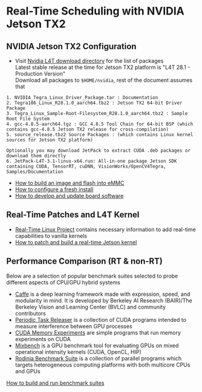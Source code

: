# Real-Time Scheduling with NVIDIA Jetson TX2

## NVIDIA Jetson TX2 Configuration
* Visit [Nvidia L4T download directory](https://developer.nvidia.com/embedded/linux-tegra) for the list of packages  
Latest stable release at the time for Jetson TX2 platform is "L4T 28.1 - Production Version"  
Download all packages to `$HOME/nvidia`, rest of the document assumes that
```
1. NVIDIA_Tegra_Linux_Driver_Package.tar : Documentation
2. Tegra186_Linux_R28.1.0_aarch64.tbz2 : Jetson TX2 64-bit Driver Package
3. Tegra_Linux_Sample-Root-Filesystem_R28.1.0_aarch64.tbz2 : Sample Root File System
4. gcc-4.8.5-aarch64.tgz : GCC 4.8.5 Tool Chain for 64-bit BSP (which contains gcc-4.8.5 Jetson TX2 release for cross-compilation)
5. source_release.tbz2 Source Packages : (which contains Linux kernel sources for Jetson TX2 platform)

Optionally you may download JetPack to extract CUDA .deb packages or download them directly
6. JetPack-L4T-3.1-linux-x64.run: All-in-one package Jetson SDK containing CUDA, TensorRT, cuDNN, VisionWorks/OpenCV4Tegra, Samples/Documentation
```

* [How to build an image and flash into eMMC](docs/README.00-flashing.md)
* [How to configure a fresh install](docs/README.01-configure.md)
* [How to develop and update board software](docs/README.02-development.md)

## Real-Time Patches and L4T Kernel
* [Real-Time Linux Project](https://rt.wiki.kernel.org/index.php/Main_Page) contains necessary information to add real-time capabilities to vanilla kernels  
* [How to patch and build a real-time Jetson kernel](docs/README.03-realtime.md)

## Performance Comparison (RT & non-RT)
Below are a selection of popular benchmark suites selected to probe different aspects of CPU/GPU hybrid systems
* [Caffe](https://github.com/kozyilmaz/nvidia-jetson-rt/blob/master/docs/README.04-benchmarks.md#caffe) is a deep learning framework made with expression, speed, and modularity in mind. It is developed by Berkeley AI Research (BAIR)/The Berkeley Vision and Learning Center (BVLC) and community contributors
* [Periodic Task Releaser](https://github.com/kozyilmaz/nvidia-jetson-rt/blob/master/docs/README.04-benchmarks.md#periodic-task-releaser) is a collection of CUDA programs intended to measure interference between GPU processes
* [CUDA Memory Experiments](https://github.com/kozyilmaz/nvidia-jetson-rt/blob/master/docs/README.04-benchmarks.md#cuda-memory-experiments) are simple programs that run memory experiments on CUDA
* [Mixbench](https://github.com/kozyilmaz/nvidia-jetson-rt/blob/master/docs/README.04-benchmarks.md#mixbench) is a GPU benchmark tool for evaluating GPUs on mixed operational intensity kernels (CUDA, OpenCL, HIP)
* [Rodinia Benchmark Suite](https://github.com/kozyilmaz/nvidia-jetson-rt/blob/master/docs/README.04-benchmarks.md#rodinia) is a collection of parallel programs which targets heterogeneous computing platforms with both multicore CPUs and GPUs

[How to build and run benchmark suites](docs/README.04-benchmarks.md)

